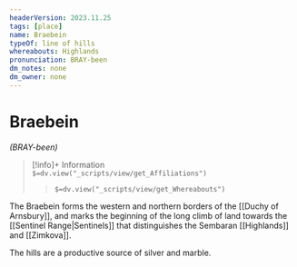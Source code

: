 ```yaml
---
headerVersion: 2023.11.25
tags: [place]
name: Braebein
typeOf: line of hills
whereabouts: Highlands
pronunciation: BRAY-been
dm_notes: none
dm_owner: none
---
```

# Braebein
*(BRAY-been)*
>[!info]+ Information  
> `$=dv.view("_scripts/view/get_Affiliations")`  
>> `$=dv.view("_scripts/view/get_Whereabouts")`

The Braebein forms the western and northern borders of the [[Duchy of Arnsbury]], and marks the beginning of the long climb of land towards the [[Sentinel Range|Sentinels]] that distinguishes the Sembaran [[Highlands]] and [[Zimkova]].

The hills are a productive source of silver and marble. 